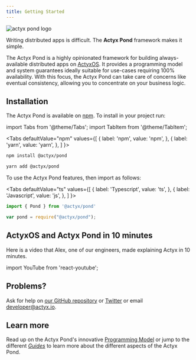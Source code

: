 ```yaml
---
title: Getting Started
---
```


![actyx pond logo](/images/pond/actyx-pond-logo.png)

Writing distributed apps is difficult. The **Actyx Pond** framework makes it simple.

The Actyx Pond is a highly opinionated framework for building always-available distributed apps on [ActyxOS](../os/introduction.md). It provides a programming model and system guarantees ideally suitable for use-cases requiring 100% availability. With this focus, the Actyx Pond can take care of concerns like eventual consistency, allowing you to concentrate on your business logic.


## Installation 

The Actyx Pond is available on [npm](http://npmjs.com/package/@actyx/pond). To install in your project run:

import Tabs from '@theme/Tabs';
import TabItem from '@theme/TabItem';

<Tabs
  defaultValue="npm"
  values={[
    { label: 'npm', value: 'npm', },
    { label: 'yarn', value: 'yarn', },
  ]
}>
<TabItem value="npm">

```bash
npm install @actyx/pond
```

</TabItem>
<TabItem value="yarn">

```bash
yarn add @actyx/pond
```

</TabItem>
</Tabs>

To use the Actyx Pond features, then import as follows:

<Tabs
  defaultValue="ts"
  values={[
    { label: 'Typescript', value: 'ts', },
    { label: 'Javascript', value: 'js', },
  ]
}>
<TabItem value="ts">

```typescript
import { Pond } from '@actyx/pond'
```

</TabItem>
<TabItem value="js">

```javascript
var pond = require("@actyx/pond");
```

</TabItem>
</Tabs>

## ActyxOS and Actyx Pond in 10 minutes

Here is a video that Alex, one of our engineers, made explaining Actyx in 10 minutes.

import YouTube from 'react-youtube';

<div className="embedded-yt-wrapper">
<YouTube
  videoId="T36Gsae9woo"
  className="embedded-yt-iframe"
  opts={{
    playerVars: { autoplay: 0 },
  }}
/>
</div>

## Problems?

Ask for help on [our GitHub repository](https://github.com/actyx/quickstart) or [Twitter](https://twitter.com/actyx) or email developer@actyx.io.

## Learn more

Read up on the Actyx Pond's innovative [Programming Model](programming-model.md) or jump to the different [_Guides_](guides/hello-world.md) to learn more about the different aspects of the Actyx Pond.
